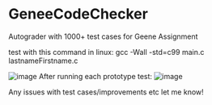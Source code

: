 # GeneeCodeChecker
Autograder with 1000+ test cases for Geene Assignment

test with this command in linux: gcc -Wall -std=c99 main.c lastnameFirstname.c

![image](https://github.com/AlphaCloudX/GeneeCodeChecker/assets/66267343/a6d85306-ae68-44c9-a2da-3615503a1e0c)
After running each prototype test:
![image](https://github.com/AlphaCloudX/GeneeCodeChecker/assets/66267343/ba45400d-2e52-4c2c-9196-f0fb2627a27b)

Any issues with test cases/improvements etc let me know!
